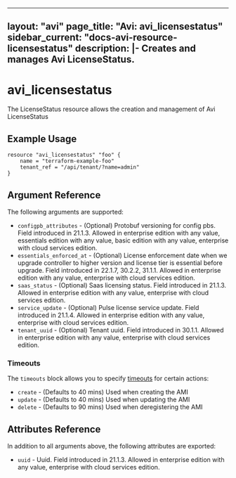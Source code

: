 <!--
    Copyright 2021 VMware, Inc.
    SPDX-License-Identifier: Mozilla Public License 2.0
-->
---
layout: "avi"
page_title: "Avi: avi_licensestatus"
sidebar_current: "docs-avi-resource-licensestatus"
description: |-
  Creates and manages Avi LicenseStatus.
---

# avi_licensestatus

The LicenseStatus resource allows the creation and management of Avi LicenseStatus

## Example Usage

```hcl
resource "avi_licensestatus" "foo" {
    name = "terraform-example-foo"
    tenant_ref = "/api/tenant/?name=admin"
}
```

## Argument Reference

The following arguments are supported:

* `configpb_attributes` - (Optional) Protobuf versioning for config pbs. Field introduced in 21.1.3. Allowed in enterprise edition with any value, essentials edition with any value, basic edition with any value, enterprise with cloud services edition.
* `essentials_enforced_at` - (Optional) License enforcement date when we upgrade controller to higher version and license tier is essential before upgrade. Field introduced in 22.1.7, 30.2.2, 31.1.1. Allowed in enterprise edition with any value, enterprise with cloud services edition.
* `saas_status` - (Optional) Saas licensing status. Field introduced in 21.1.3. Allowed in enterprise edition with any value, enterprise with cloud services edition.
* `service_update` - (Optional) Pulse license service update. Field introduced in 21.1.4. Allowed in enterprise edition with any value, enterprise with cloud services edition.
* `tenant_uuid` - (Optional) Tenant uuid. Field introduced in 30.1.1. Allowed in enterprise edition with any value, enterprise with cloud services edition.


### Timeouts

The `timeouts` block allows you to specify [timeouts](https://www.terraform.io/docs/configuration/resources.html#timeouts) for certain actions:

* `create` - (Defaults to 40 mins) Used when creating the AMI
* `update` - (Defaults to 40 mins) Used when updating the AMI
* `delete` - (Defaults to 90 mins) Used when deregistering the AMI

## Attributes Reference

In addition to all arguments above, the following attributes are exported:

* `uuid` -  Uuid. Field introduced in 21.1.3. Allowed in enterprise edition with any value, enterprise with cloud services edition.

